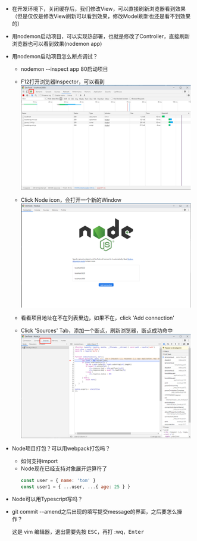 * 在开发环境下，关闭缓存后，我们修改View，可以直接刷新浏览器看到效果（但是仅仅是修改View刷新可以看到效果，修改Model刷新也还是看不到效果的）

* 用nodemon启动项目，可以实现热部署，也就是修改了Controller，直接刷新浏览器也可以看到效果(nodemon app)

* 用nodemon启动项目怎么断点调试？
  + nodemon --inspect app 80启动项目

  + F12打开浏览器Inspector，可以看到
  ![Browser Inspector](./static/images/inspector.png)

  + Click Node icon，会打开一个新的Window
  ![Node Inspector](./static/images/node_inspector_connection.png)

  + 看看项目地址在不在列表里边，如果不在，click 'Add connection'

  + Click 'Sources' Tab，添加一个断点，刷新浏览器，断点成功命中
  ![Node Inspector Sources](./static/images/node_inspector_sources.png)

* Node项目打包？可以用webpack打包吗？
  + 如何支持import
  + Node现在已经支持对象展开运算符了
    ```javascript
    const user = { name: 'tom' }
    const user1 = { ...user, ...{ age: 25 } }
    ```

* Node可以用Typescript写吗？

* git commit --amend之后出现的填写提交message的界面，之后要怎么操作？
    
    这是 vim 编辑器，退出需要先按 <kbd>ESC</kbd>，再打 :wq，<kbd>Enter</kbd>
    